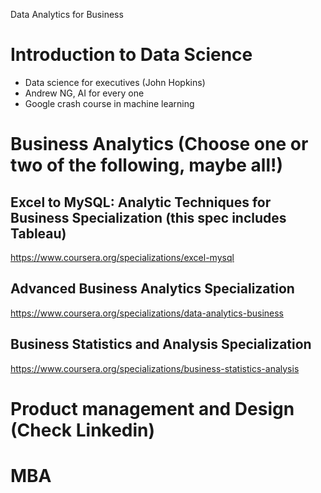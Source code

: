 Data Analytics for Business


# Introduction to Data Science 
- Data science for executives (John Hopkins)
- Andrew NG, AI for every one 
- Google crash course in machine learning


# Business Analytics (Choose one or two of the following, maybe all!)
## Excel to MySQL: Analytic Techniques for Business Specialization (this spec includes Tableau) <br/>
https://www.coursera.org/specializations/excel-mysql

## Advanced Business Analytics Specialization  <br/>
https://www.coursera.org/specializations/data-analytics-business

## Business Statistics and Analysis Specialization  <br/>
https://www.coursera.org/specializations/business-statistics-analysis


# Product management and Design (Check Linkedin)


# MBA

